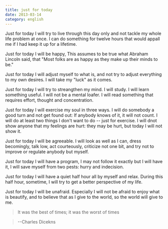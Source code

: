 ```yaml
---
title: just for today
date: 2013-03-14
category: english
---
```


Just for today I will try to live through this day only and not tackle my whole life problem at once. I can do something for twelve hours that would appall me if I had keep it up for a lifetime.
<!-- excerpt -->

Just for today I will be happy, This assumes to be true what Abraham Lincoln said, that "Most folks are as happy as they make up their minds to be."

<!-- more -->

Just for today I will adjust myself to what is, and not try to adjust everything to my own desires. I will take my "luck" as it comes.

Just for today I will try to streangthen my mind. I will study. I will learn something useful. I will not be a mental loafer. I will read something that requires effort, thought and concentration.

Just for today I will exercise my soul in three ways. I will do somebody a good turn and not get found out: If anybody knows of it, it will not count. I will do at least two things I don't want to do -- just for exercise. I will dnot show anyone that my feelings are hurt: they may be hurt, but today I will not show it.

Just for today I will be agreeable. I will look as well as I can, dress becomingly, talk low, act courteously, criticize not one bit, and try not to improve or regulate anybody but myself.

Just for today I will have a program, I may not follow it exactly but I will have it, I will save myself from two pests: hurry and indecision.

Just for today I will have a quiet half hour all by myself and relax. During this half hour, sometime, I will try to get a better perspective of my life.

Just for today I will be unafraid. Especially I will not be afraid to enjoy what is beautify, and to believe that as I give to the world, so the world will give to me.

>It was the best of times;
>it was the worst of times

>--Charles Dicekns
